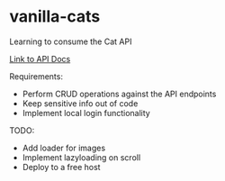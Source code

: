 # vanilla-cats

Learning to consume the Cat API

[Link to API Docs](https://developers.thecatapi.com/view-account/ylX4blBYT9FaoVd6OhvR?report=bOoHBz-8t)

Requirements:

- Perform CRUD operations against the API endpoints
- Keep sensitive info out of code
- Implement local login functionality

TODO:

- Add loader for images
- Implement lazyloading on scroll
- Deploy to a free host
